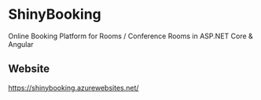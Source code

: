 # ShinyBooking
Online Booking Platform for Rooms / Conference Rooms in ASP.NET Core &amp; Angular

## Website
https://shinybooking.azurewebsites.net/
